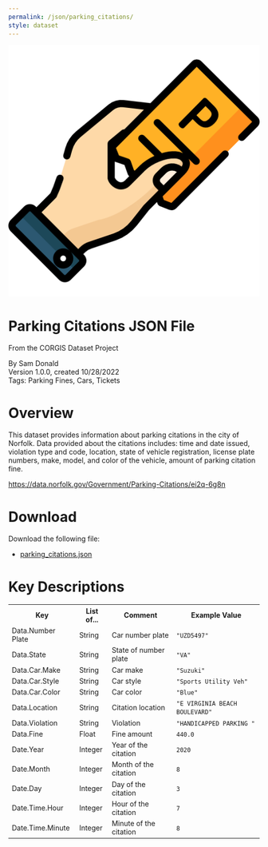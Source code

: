 ```yaml
---
permalink: /json/parking_citations/
style: dataset
---
```


<img class="img-thumbnail float-right"
     src="/images/datasets/parking-citations-icon.png"
     alt="parking citations icon"
     role="presentation">

# Parking Citations JSON File

<p class='lead'>From the CORGIS Dataset Project</p>

<span class='text-muted'>By Sam Donald</span><br>
<span class='text-muted'>Version 1.0.0, created 10/28/2022</span><br>
<span class='text-muted'>Tags: Parking Fines, Cars, Tickets</span>

# Overview

This dataset provides information about parking citations in the city of Norfolk. Data provided about the citations includes: time and date issued, violation type and code, location, state of vehicle registration, license plate numbers, make, model, and color of the vehicle, amount of parking citation fine.


<https://data.norfolk.gov/Government/Parking-Citations/ei2q-6g8n>




# Download

Download the following file:

* <a href='../../datasets/json/parking_citations/parking_citations.json' download>parking_citations.json <span class="fas fa-download"></span></a>

# Key Descriptions
    
<table class='table table-condensed table-striped table-bordered table-hover'>
<tr>
    <th class=''>Key</th>
    <th class=''>List of...</th>
    <th class=''>Comment</th>
    <th class=''>Example Value</th>
</tr>

<tr>
    <td>Data.Number Plate</td>
    <td>String</td> 
    <td>Car number plate</td>
    <td><code>"UZD5497"</code></td>
</tr>

<tr>
    <td>Data.State</td>
    <td>String</td> 
    <td>State of number plate</td>
    <td><code>"VA"</code></td>
</tr>

<tr>
    <td>Data.Car.Make</td>
    <td>String</td> 
    <td>Car make</td>
    <td><code>"Suzuki"</code></td>
</tr>

<tr>
    <td>Data.Car.Style</td>
    <td>String</td> 
    <td>Car style</td>
    <td><code>"Sports Utility Veh"</code></td>
</tr>

<tr>
    <td>Data.Car.Color</td>
    <td>String</td> 
    <td>Car color</td>
    <td><code>"Blue"</code></td>
</tr>

<tr>
    <td>Data.Location</td>
    <td>String</td> 
    <td>Citation location</td>
    <td><code>"E VIRGINIA BEACH BOULEVARD"</code></td>
</tr>

<tr>
    <td>Data.Violation</td>
    <td>String</td> 
    <td>Violation</td>
    <td><code>"HANDICAPPED PARKING "</code></td>
</tr>

<tr>
    <td>Data.Fine</td>
    <td>Float</td> 
    <td>Fine amount</td>
    <td><code>440.0</code></td>
</tr>

<tr>
    <td>Date.Year</td>
    <td>Integer</td> 
    <td>Year of the citation</td>
    <td><code>2020</code></td>
</tr>

<tr>
    <td>Date.Month</td>
    <td>Integer</td> 
    <td>Month of the citation</td>
    <td><code>8</code></td>
</tr>

<tr>
    <td>Date.Day</td>
    <td>Integer</td> 
    <td>Day of the citation</td>
    <td><code>3</code></td>
</tr>

<tr>
    <td>Date.Time.Hour</td>
    <td>Integer</td> 
    <td>Hour of the citation</td>
    <td><code>7</code></td>
</tr>

<tr>
    <td>Date.Time.Minute</td>
    <td>Integer</td> 
    <td>Minute of the citation</td>
    <td><code>8</code></td>
</tr>

</table>